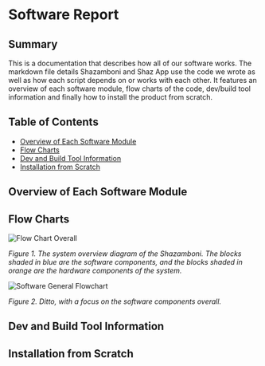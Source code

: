 # Software Report

## Summary

This is a documentation that describes how all of our software works. The markdown file details Shazamboni and Shaz App use the code we wrote as well as how each script depends on or works with each other. It features an overview of each software module, flow charts of the code, dev/build tool information and finally how to install the product from scratch.

## Table of Contents

* [Overview of Each Software Module](#overview-of-each-software-module)
* [Flow Charts](#flow-charts)
* [Dev and Build Tool Information](#dev-and-build-tool-information)
* [Installation from Scratch](#installation-from-scratch)

## Overview of Each Software Module

## Flow Charts

![Flow Chart Overall](https://user-images.githubusercontent.com/82286857/164093113-8d1a074c-5aae-4c8b-a3e5-bc18404d124a.png)

*Figure 1. The system overview diagram of the Shazamboni. The blocks shaded in blue are the software components, and the blocks shaded in orange are the hardware components of the system.*

![Software General Flowchart](https://user-images.githubusercontent.com/82286857/164093693-2c99a6de-b5be-484c-8bbf-dfa34e5e73d7.png)

*Figure 2. Ditto, with a focus on the software components overall.*

## Dev and Build Tool Information

## Installation from Scratch
